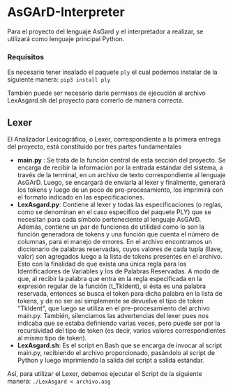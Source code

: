 # AsGArD-Interpreter
Para el proyecto del lenguaje AsGard y el interpretador a realizar, se utilizará como lenguaje principal Python.

### Requisitos
Es necesario tener insalado el paquete `ply` el cual podemos instalar de la siguiente manera: `pip3 install ply`

También puede ser necesario darle permisos de ejecución al archivo LexAsgard.sh del proyecto para correrlo de manera correcta.

## Lexer
El Analizador Lexicográfico, o Lexer, correspondiente a la primera entrega del proyecto, está constituido por tres partes fundamentales
- **main.py** : Se trata de la función central de esta sección del proyecto. Se encarga de recibir la información por la entrada estándar del sistema, a través de la terminal, en un archivo de texto correspondiente al lenguaje AsGArD. Luego, se encargará de enviarla al lexer y finalmente, generará los tokens y luego de un poco de pre-procesamiento, los imprimirá con el formato indicado en las especificaciones.
- **LexAsgard.py**: Contiene al lexer y todas las especificaciones (o reglas, como se denominan en el caso específico del paquete PLY) que se necesitan para cada símbolo perteneciente al lenguaje AsGArD. Además, contiene un par de funciones de utilidad como lo son la función generadora de tokens y una función que cuenta el número de columnas, para el manejo de errores. En el archivo encontramos un diccionario de palabras reservadas, cuyos valores de cada tupla (llave, valor) son agregados luego a la lista de tokens presentes en el archivo. Esto con la finalidad de que exista una única regla para los Identificadores de Variables y los de Palabras Reservadas. A modo de que, al recibir la palabra que entra en la regla especificada en la expresión regular de la función (t_TkIdent), si ésta es una palabra reservada, entonces se busca el token para dicha palabra en la lista de tokens, y de no ser así simplemente se devuelve el tipo de token "TkIdent", que luego se utiliza en el pre-procesamiento del archivo main.py. También, silenciamos las advertencias del lexer pues nos indicaba que se estaba definiendo varias veces, pero puede ser por la recursividad del tipo de token (es decir, varios valores correspondientes al mismo tipo de token).
- **LexAsgard.sh**: Es el script en Bash que se encarga de invocar al script main.py, recibiendo el archivo proporcionado, pasándolo al script de Python y luego imprimiendo la salida del script a salida estándar.

Así, para utilizar el Lexer, debemos ejecutar el Script de la siguiente manera:
`./LexAsgard < archivo.asg`
